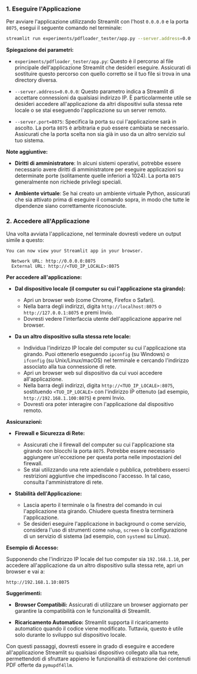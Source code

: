 ### 1. Eseguire l'Applicazione

Per avviare l'applicazione utilizzando Streamlit con l'host `0.0.0.0` e la porta `8075`, esegui il seguente comando nel terminale:

```bash
streamlit run experiments/pdfloader_tester/app.py --server.address=0.0.0.0 --server.port=8075
```

**Spiegazione dei parametri:**

- `experiments/pdfloader_tester/app.py`: Questo è il percorso al file principale dell'applicazione Streamlit che desideri eseguire. Assicurati di sostituire questo percorso con quello corretto se il tuo file si trova in una directory diversa.
  
- `--server.address=0.0.0.0`: Questo parametro indica a Streamlit di accettare connessioni da qualsiasi indirizzo IP. È particolarmente utile se desideri accedere all'applicazione da altri dispositivi sulla stessa rete locale o se stai eseguendo l'applicazione su un server remoto.
  
- `--server.port=8075`: Specifica la porta su cui l'applicazione sarà in ascolto. La porta `8075` è arbitraria e può essere cambiata se necessario. Assicurati che la porta scelta non sia già in uso da un altro servizio sul tuo sistema.

**Note aggiuntive:**

- **Diritti di amministratore**: In alcuni sistemi operativi, potrebbe essere necessario avere diritti di amministratore per eseguire applicazioni su determinate porte (solitamente quelle inferiori a 1024). La porta `8075` generalmente non richiede privilegi speciali.
  
- **Ambiente virtuale**: Se hai creato un ambiente virtuale Python, assicurati che sia attivato prima di eseguire il comando sopra, in modo che tutte le dipendenze siano correttamente riconosciute.

### 2. Accedere all'Applicazione

Una volta avviata l'applicazione, nel terminale dovresti vedere un output simile a questo:

```
You can now view your Streamlit app in your browser.

  Network URL: http://0.0.0.0:8075
  External URL: http://<TUO_IP_LOCALE>:8075
```

**Per accedere all'applicazione:**

- **Dal dispositivo locale (il computer su cui l'applicazione sta girando):**

  - Apri un browser web (come Chrome, Firefox o Safari).
  - Nella barra degli indirizzi, digita `http://localhost:8075` o `http://127.0.0.1:8075` e premi Invio.
  - Dovresti vedere l'interfaccia utente dell'applicazione apparire nel browser.

- **Da un altro dispositivo sulla stessa rete locale:**

  - Individua l'indirizzo IP locale del computer su cui l'applicazione sta girando. Puoi ottenerlo eseguendo `ipconfig` (su Windows) o `ifconfig` (su Unix/Linux/macOS) nel terminale e cercando l'indirizzo associato alla tua connessione di rete.
  - Apri un browser web sul dispositivo da cui vuoi accedere all'applicazione.
  - Nella barra degli indirizzi, digita `http://<TUO_IP_LOCALE>:8075`, sostituendo `<TUO_IP_LOCALE>` con l'indirizzo IP ottenuto (ad esempio, `http://192.168.1.100:8075`) e premi Invio.
  - Dovresti ora poter interagire con l'applicazione dal dispositivo remoto.

**Assicurazioni:**

- **Firewall e Sicurezza di Rete:**

  - Assicurati che il firewall del computer su cui l'applicazione sta girando non blocchi la porta `8075`. Potrebbe essere necessario aggiungere un'eccezione per questa porta nelle impostazioni del firewall.
  - Se stai utilizzando una rete aziendale o pubblica, potrebbero esserci restrizioni aggiuntive che impediscono l'accesso. In tal caso, consulta l'amministratore di rete.

- **Stabilità dell'Applicazione:**

  - Lascia aperto il terminale o la finestra del comando in cui l'applicazione sta girando. Chiudere questa finestra terminerà l'applicazione.
  - Se desideri eseguire l'applicazione in background o come servizio, considera l'uso di strumenti come `nohup`, `screen` o la configurazione di un servizio di sistema (ad esempio, con `systemd` su Linux).

**Esempio di Accesso:**

Supponendo che l'indirizzo IP locale del tuo computer sia `192.168.1.10`, per accedere all'applicazione da un altro dispositivo sulla stessa rete, apri un browser e vai a:

```
http://192.168.1.10:8075
```

**Suggerimenti:**

- **Browser Compatibili:** Assicurati di utilizzare un browser aggiornato per garantire la compatibilità con le funzionalità di Streamlit.
  
- **Ricaricamento Automatico:** Streamlit supporta il ricaricamento automatico quando il codice viene modificato. Tuttavia, questo è utile solo durante lo sviluppo sul dispositivo locale.

Con questi passaggi, dovresti essere in grado di eseguire e accedere all'applicazione Streamlit su qualsiasi dispositivo collegato alla tua rete, permettendoti di sfruttare appieno le funzionalità di estrazione dei contenuti PDF offerte da `pymupdf4llm`.